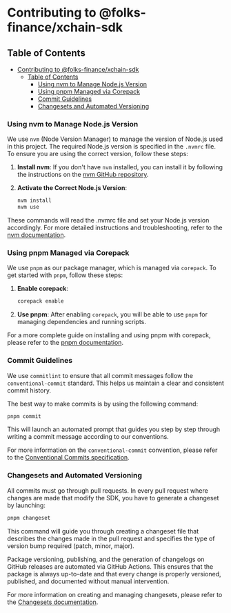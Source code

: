 # Contributing to @folks-finance/xchain-sdk

## Table of Contents

- [Contributing to @folks-finance/xchain-sdk](#contributing-to-folks-financexchain-sdk)
  - [Table of Contents](#table-of-contents)
    - [Using nvm to Manage Node.js Version](#using-nvm-to-manage-nodejs-version)
    - [Using pnpm Managed via Corepack](#using-pnpm-managed-via-corepack)
    - [Commit Guidelines](#commit-guidelines)
    - [Changesets and Automated Versioning](#changesets-and-automated-versioning)

### Using nvm to Manage Node.js Version

We use `nvm` (Node Version Manager) to manage the version of Node.js used in this project. The required Node.js version is specified in the `.nvmrc` file. To ensure you are using the correct version, follow these steps:

1. **Install nvm**: If you don't have `nvm` installed, you can install it by following the instructions on the [nvm GitHub repository](https://github.com/nvm-sh/nvm).

2. **Activate the Correct Node.js Version**:

   ```bash
   nvm install
   nvm use
   ```

These commands will read the .nvmrc file and set your Node.js version accordingly. For more detailed instructions and troubleshooting, refer to the [nvm documentation](https://github.com/nvm-sh/nvm).

### Using pnpm Managed via Corepack

We use `pnpm` as our package manager, which is managed via `corepack`. To get started with `pnpm`, follow these steps:

1. **Enable corepack**:

   ```bash
   corepack enable
   ```

2. **Use pnpm**: After enabling `corepack`, you will be able to use `pnpm` for managing dependencies and running scripts.

For a more complete guide on installing and using pnpm with corepack, please refer to the [pnpm documentation](https://pnpm.io/installation#using-corepack).

### Commit Guidelines

We use `commitlint` to ensure that all commit messages follow the `conventional-commit` standard. This helps us maintain a clear and consistent commit history.

The best way to make commits is by using the following command:

```bash
pnpm commit
```

This will launch an automated prompt that guides you step by step through writing a commit message according to our conventions.

For more information on the `conventional-commit` convention, please refer to the [Conventional Commits specification](https://www.conventionalcommits.org/en/v1.0.0/).

### Changesets and Automated Versioning

All commits must go through pull requests. In every pull request where changes are made that modify the SDK, you have to generate a changeset by launching:

```bash
pnpm changeset
```

This command will guide you through creating a changeset file that describes the changes made in the pull request and specifies the type of version bump required (patch, minor, major).

Package versioning, publishing, and the generation of changelogs on GitHub releases are automated via GitHub Actions. This ensures that the package is always up-to-date and that every change is properly versioned, published, and documented without manual intervention.

For more information on creating and managing changesets, please refer to the [Changesets documentation](https://github.com/changesets/changesets/blob/b59375614b1b3dabdf67806cd202defb314686a8/docs/adding-a-changeset.md).
